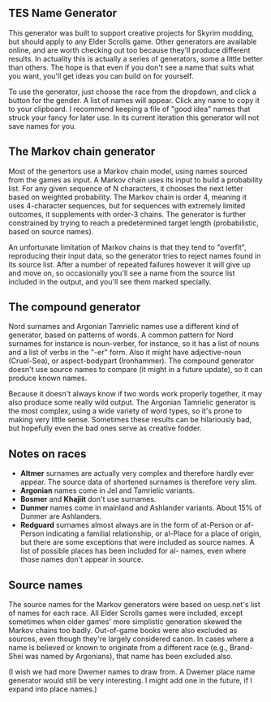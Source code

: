 ## TES Name Generator

This generator was built to support creative projects for Skyrim modding, but should apply to any Elder Scrolls game. Other generators are available online, and are worth checking out too because they'll produce different results. In actuality this is actually a series of generators, some a little better than others. The hope is that even if you don't see a name that suits what you want, you'll get ideas you can build on for yourself.

To use the generator, just choose the race from the dropdown, and click a button for the gender. A list of names will appear. Click any name to copy it to your clipboard. I recommend keeping a file of "good idea" names that struck your fancy for later use. In its current iteration this generator will not save names for you.

## The Markov chain generator

Most of the genertors use a Markov chain model, using names sourced from the games as input. A Markov chain uses its input to build a probability list. For any given sequence of N characters, it chooses the next letter based on weighted probability. The Markov chain is order 4, meaning it uses 4-character sequences, but for sequences with extremely limited outcomes, it supplements with order-3 chains. The generator is further constrained by trying to reach a predetermined target length (probabilistic, based on source names).

An unfortunate limitation of Markov chains is that they tend to "overfit", reproducing their input data, so the generator tries to reject names found in its source list. After a number of repeated failures however it will give up and move on, so occasionally you'll see a name from the source list included in the output, and you'll see them marked specially.

## The compound generator

Nord surnames and Argonian Tamrielic names use a different kind of generator, based on patterns of words. A common pattern for Nord surnames for instance is noun-verber, for instance, so it has a list of nouns and a list of verbs in the "-er" form. Also it might have adjective-noun (Cruel-Sea), or aspect-bodypart (Ironhammer). The compound generator doesn't use source names to compare (it might in a future update), so it can produce known names.

Because it doesn't always know if two words work properly together, it may also produce some really wild output. The Argonian Tamrielic generator is the most complex, using a wide variety of word types, so it's prone to making very little sense. Sometimes these results can be hilariously bad, but hopefully even the bad ones serve as creative fodder.

## Notes on races

* **Altmer** surnames are actually very complex and therefore hardly ever appear. The source data of shortened surnames is therefore very slim.
* **Argonian** names come in Jel and Tamrielic variants.
* **Bosmer** and **Khajiit** don't use surnames.
* **Dunmer** names come in mainland and Ashlander variants. About 15% of Dunmer are Ashlanders.
* **Redguard** surnames almost always are in the form of at-Person or af-Person indicating a familial relationship, or al-Place for a place of origin, but there are some exceptions that were included as source names. A list of possible places has been included for al- names, even where those names don't appear in source.

## Source names

The source names for the Markov generators were based on uesp.net's list of names for each race. All Elder Scrolls games were included, except sometimes when older games' more simplistic generation skewed the Markov chains too badly. Out-of-game books were also excluded as sources, even though they're largely considered canon. In cases where a name is believed or known to originate from a different race (e.g., Brand-Shei was named by Argonians), that name has been excluded also.

(I wish we had more Dwemer names to draw from. A Dwemer place name generator would still be very interesting. I might add one in the future, if I expand into place names.)
